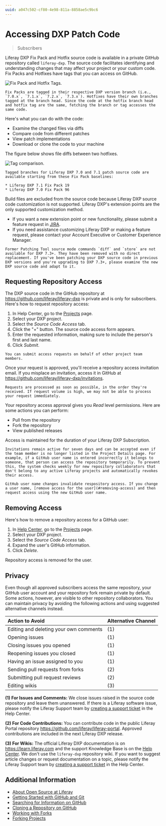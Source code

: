```yaml
---
uuid: a047c502-cf80-4e98-811a-8858ae5c9bc6
---
```

# Accessing DXP Patch Code

> Subscribers

Liferay DXP Fix Pack and Hotfix source code is available in a private GitHub repository called `liferay-dxp`. The source code facilitates identifying and understanding changes that may affect your project or your custom code. Fix Packs and Hotfixes have tags that you can access on GitHub.

![Fix Pack and Hotfix Tags.](./accessing-dxp-patch-code/images/01.png)

```{note}
Fix Packs are tagged in their respective DXP version branch (i.e., `7.0.x`, `7.1.x`, `7.2.x`, `7.3.x`). Hotfixes have their own branches tagged at the branch head. Since the code at the hotfix branch head and hotfix tag are the same, fetching the branch or tag accesses the same code.
```

Here's what you can do with the code:

* Examine the changed files via diffs
* Compare code from different patches
* View patch implementations
* Download or clone the code to your machine

The figure below shows file diffs between two hotfixes.

![Tag comparison.](./accessing-dxp-patch-code/images/02.png)

```{note}
Tagged branches for Liferay DXP 7.0 and 7.1 patch source code are available starting from these Fix Pack baselines: 

* Liferay DXP 7.1 Fix Pack 19
* Liferay DXP 7.0 Fix Pack 96
```

Build files are excluded from the source code because Liferay DXP source code customization is not supported. Liferay DXP's extension points are the only supported customization method. 

* If you want a new extension point or new functionality, please submit a feature request in [JIRA](https://issues.liferay.com).
* If you need assistance customizing Liferay DXP or making a feature request, please contact your Account Executive or Customer Experience Manager.

```{note}
Former Patching Tool source mode commands `diff` and `store` are not available for DXP 7.3+. They have been removed with no direct replacement. If you've been patching your DXP source code in previous DXP versions and you're upgrading to DXP 7.3+, please examine the new DXP source code and adapt to it.
```

## Requesting Repository Access

The DXP source code in the GitHub repository at <https://github.com/liferay/liferay-dxp> is private and is only for subscribers. Here's how to request repository access:

1. In Help Center, go to the [Projects](https://customer.liferay.com/project-details?_ga=2.57624622.528260345.1619731014-1356934316.1588162379) page.
1. Select your DXP project.
1. Select the *Source Code Access* tab.
1. Click the "+" button. The source code access form appears.
1. Enter the requested information, making sure to include the person's first and last name.
1. Click *Submit*.

```{note}
You can submit access requests on behalf of other project team members.
```

Once your request is approved, you'll receive a repository access invitation email. If you misplace an invitation, access it in GitHub at <https://github.com/liferay/liferay-dxp/invitations>.

```{note}
Requests are processed as soon as possible, in the order they're received. If request volume is high, we may not be able to process your request immediately.
```

Your repository access approval gives you *Read* level permissions. Here are some actions you can perform:

* Pull from the repository
* Fork the repository
* View published releases

Access is maintained for the duration of your Liferay DXP Subscription.

```{warning}
Invitations remain active for seven days and can be accepted even if the team member is no longer listed in the Project Details page. For example, if a GitHub user name is entered incorrectly it belongs to someone, that person can access the repository temporarily. To prevent this, the system checks weekly for new repository collaborators that don't belong to any active Liferay projects and automatically revokes their access.
```

```{important}
GitHub user name changes invalidate respository access. If you change a user name, [remove access for the user](#removing-access) and then request access using the new GitHub user name.
```

## Removing Access

Here's how to remove a repository access for a GitHub user:

1. In [Help Center](https://help.liferay.com/hc/en-us/), go to the [Projects](https://customer.liferay.com/project-details?_ga=2.57624622.528260345.1619731014-1356934316.1588162379) page.
1. Select your DXP project.
1. Select the *Source Code Access* tab.
1. Expand the user's GitHub information.
1. Click *Delete*.

Repository access is removed for the user.

## Privacy

Even though all approved subscribers access the same repository, your GitHub user account and your repository fork remain private by default. Some actions, however, are visible to other repository collaborators. You can maintain privacy by avoiding the following actions and using suggested alternative channels instead.

| Action to Avoid | Alternative Channel |
| :-------------- | :------------------ |
| Editing and deleting your own comments | (1) |
| Opening issues | (1) |
| Closing issues you opened | (1) |
| Reopening issues you closed | (1) |
| Having an issue assigned to you | (1) |
| Sending pull requests from forks | (2) |
| Submitting pull request reviews | (2) |
| Editing wikis | (3) |

**(1) For Issues and Comments:** We close issues raised in the source code repository and leave them unanswered. If there is a Liferay software issue, please notify the Liferay Support team by [creating a support ticket](https://help.liferay.com/hc/en-us/requests/new) in the Help Center. 

**(2) For Code Contributions:** You can contribute code in the public Liferay Portal repository <https://github.com/liferay/liferay-portal>. Approved contributions are included in the next Liferay DXP release. 

**(3) For Wikis:** The official Liferay DXP documentation is on <https://learn.liferay.com> and the support Knowledge Base is on the [Help Center](https://help.liferay.com/hc/en-us/). We don't use the `liferay-dxp` repository wiki. If you want to suggest article changes or request documentation on a topic, please notify the Liferay Support team by [creating a support ticket](https://help.liferay.com/hc/en-us/requests/new) in the Help Center.

## Additional Information

* [About Open Source at Liferay](https://liferay.dev/open-source)
* [Getting Started with GitHub and Git](https://help.github.com/en/github/getting-started-with-github)
* [Searching for Information on GitHub](https://help.github.com/en/github/searching-for-information-on-github)
* [Cloning a Repository on GitHub](https://help.github.com/en/github/creating-cloning-and-archiving-repositories/cloning-a-repository-from-github)
* [Working with Forks](https://help.github.com/en/github/collaborating-with-issues-and-pull-requests/working-with-forks)
* [Forking Projects](https://guides.github.com/activities/forking/)
